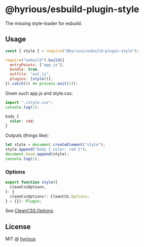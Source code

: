 # @hyrious/esbuild-plugin-style

The missing style-loader for esbuild.

## Usage

```js
const { style } = require("@hyrious/esbuild-plugin-style");

require("esbuild").build({
  entryPoints: ["app.js"],
  bundle: true,
  outfile: "out.js",
  plugins: [style()],
}).catch(() => process.exit(1));
```

Given such app.js and style.css:

```js
import "./style.css";
console.log(1);
```

```css
body {
  color: red;
}
```

Outputs (things like):

```js
let style = document.createElement("style");
style.append("body { color: red }");
document.head.append(style);
console.log(1);
```

### Options

```ts
export function style({
  cleanCssOptions,
}: {
  cleanCssOptions?: CleanCSS.Options;
} = {}): Plugin;
```

See [CleanCSS.Options](https://github.com/jakubpawlowicz/clean-css).

## License

MIT @ [hyrious](https://github.com/hyrious)
